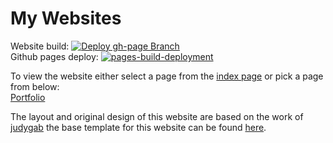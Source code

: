 # My Websites

Website build: [![Deploy gh-page Branch](https://github.com/Danicus2000000/Danicus2000000.github.io/actions/workflows/main.yml/badge.svg?branch=main)](https://github.com/Danicus2000000/Danicus2000000.github.io/actions/workflows/main.yml)  
Github pages deploy: [![pages-build-deployment](https://github.com/Danicus2000000/Danicus2000000.github.io/actions/workflows/pages/pages-build-deployment/badge.svg?branch=gh-pages)](https://github.com/Danicus2000000/Danicus2000000.github.io/actions/workflows/pages/pages-build-deployment)

To view the website either select a page from the [index page](https://danicus2000000.github.io) or pick a page from below:  
[Portfolio](https://danicus2000000.github.io/)

The layout and original design of this website are based on the work of [judygab](https://github.com/judygab) the base template for this website can be found [here](https://github.com/judygab/web-dev-projects/tree/main/personal-portfolio).
